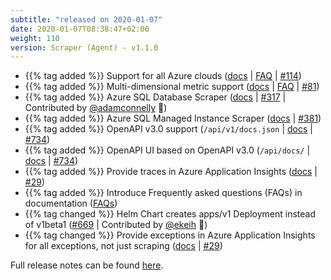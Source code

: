 ```yaml
---
subtitle: "released on 2020-01-07"
date: 2020-01-07T08:38:47+02:00
weight: 110
version: Scraper (Agent) - v1.1.0
---
```


- {{% tag added %}} Support for all Azure clouds ([docs](https://promitor.io/configuration/v1.x/metrics/#azure) | [FAQ](https://promitor.io/faq) | [#114](https://github.com/tomkerkhove/promitor/issues/114))
- {{% tag added %}} Multi-dimensional metric support ([docs](https://promitor.io/configuration/v1.x/metrics/#metrics) | [FAQ](https://promitor.io/faq) | [#81](https://github.com/tomkerkhove/promitor/issues/81))
- {{% tag added %}} Azure SQL Database Scraper ([docs](https://promitor.io/configuration/v1.x/metrics/sql-database) | [#317](https://github.com/tomkerkhove/promitor/issues/317) | Contributed by [@adamconnelly](https://github.com/adamconnelly) 🎉)
- {{% tag added %}} Azure SQL Managed Instance Scraper ([docs](https://promitor.io/configuration/v1.x/metrics/sql-managed-instance) | [#381](https://github.com/tomkerkhove/promitor/issues/381))
- {{% tag added %}} OpenAPI v3.0 support (`/api/v1/docs.json` | [docs](https://promitor.io/operations/#exploring-our-rest-apis) | [#734](https://github.com/tomkerkhove/promitor/issues/734))
- {{% tag added %}} OpenAPI UI based on OpenAPI v3.0 (`/api/docs/` | [docs](https://promitor.io/operations/#exploring-our-rest-apis) | [#734](https://github.com/tomkerkhove/promitor/issues/734))
- {{% tag added %}} Provide traces in Azure Application Insights ([docs](https://promitor.io/configuration/v1.x/runtime#azure-application-insights) | [#29](https://github.com/tomkerkhove/promitor/issues/29))
- {{% tag added %}} Introduce Frequently asked questions (FAQs) in documentation ([FAQs](https://promitor.io/faq))
- {{% tag changed %}} Helm Chart creates apps/v1 Deployment instead of v1beta1 ([#669](https://github.com/tomkerkhove/promitor/issues/669) | Contributed by [@ekeih](https://github.com/ekeih) 🎉)
- {{% tag changed %}} Provide exceptions in Azure Application Insights for all exceptions, not just scraping ([docs](https://promitor.io/configuration/v1.x/runtime#azure-application-insights) | [#29](https://github.com/tomkerkhove/promitor/issues/29))

Full release notes can be found [here](https://github.com/tomkerkhove/promitor/releases/tag/1.1.0).
